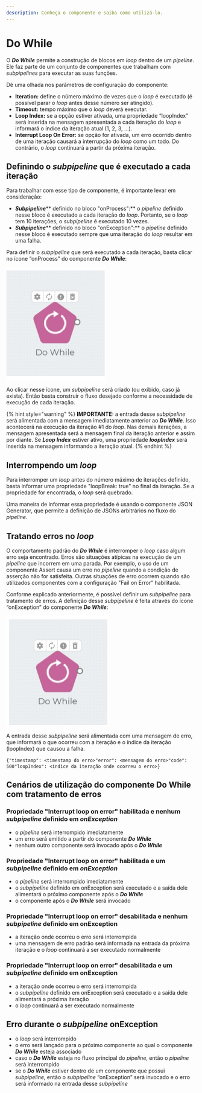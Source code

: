 ```yaml
---
description: Conheça o componente e saiba como utilizá-lo.
---
```


# Do While

O _**Do While**_ permite a construção de blocos em _loop_ dentro de um _pipeline_. Ele faz parte de um conjunto de componentes que trabalham com _subpipelines_ para executar as suas funções.

Dê uma olhada nos parâmetros de configuração do componente:

* **Iteration:** define o número máximo de vezes que o _loop_ é executado (é possível parar o _loop_ antes desse número ser atingido).
* **Timeout:** tempo máximo que o _loop_ deverá executar.
* **Loop Index:** se a opção estiver ativada, uma propriedade “loopIndex” será inserida na mensagem apresentada a cada iteração do _loop_ e informará o índice da iteração atual (1, 2, 3, …).
* **Interrupt Loop On Error:** se opção for ativada, um erro ocorrido dentro de uma iteração causará a interrupção do _loop_ como um todo. Do contrário, o _loop_ continuará a partir da próxima iteração.

## Definindo o _subpipeline_ que é executado a cada iteração <a href="#definindo-o-subpipeline-que--executado-a-cada-iterao" id="definindo-o-subpipeline-que--executado-a-cada-iterao"></a>

Para trabalhar com esse tipo de componente, é importante levar em consideração:

* _**Subpipeline**_** definido no bloco "onProcess":** o _pipeline_ definido nesse bloco é executado a cada iteração do _loop_. Portanto, se o _loop_ tem 10 iterações, o _subpipeline_ é executado 10 vezes.
* _**Subpipeline**_** definido no bloco "onException":** o _pipeline_ definido nesse bloco é executado sempre que uma iteração do _loop_ resultar em uma falha.

Para definir o _subpipeline_ que será executado a cada iteração, basta clicar no ícone “onProcess” do componente _**Do While**_:

![](<../../.gitbook/assets/do while.png>)

Ao clicar nesse ícone, um _subpipeline_ será criado (ou exibido, caso já exista). Então basta construir o fluxo desejado conforme a necessidade de execução de cada iteração.

{% hint style="warning" %}
**IMPORTANTE:** a entrada desse _subpipeline_ será alimentada com a mensagem imediatamente anterior ao _**Do While**_. Isso acontecerá na execução da iteração #1 do _loop_. Nas demais iterações, a mensagem apresentada será a mensagem final da iteração anterior e assim por diante. Se _**Loop Index**_ estiver ativo, uma propriedade _**loopIndex**_ será inserida na mensagem informando a iteração atual.
{% endhint %}

## Interrompendo um _loop_ <a href="#interrompendo-um-loop" id="interrompendo-um-loop"></a>

Para interromper um _loop_ antes do número máximo de iterações definido, basta informar uma propriedade "loopBreak: true" no final da iteração. Se a propriedade for encontrada, o _loop_ será quebrado.

Uma maneira de informar essa propriedade é usando o componente JSON Generator, que permite a definição de JSONs arbitrários no fluxo do _pipeline_.

## Tratando erros no _loop_ <a href="#tratando-erros-no-loop" id="tratando-erros-no-loop"></a>

O comportamento padrão do _**Do While**_ é interromper o _loop_ caso algum erro seja encontrado. Erros são situações atípicas na execução de um _pipeline_ que incorrem em uma parada. Por exemplo, o uso de um componente Assert causa um erro no _pipeline_ quando a condição de asserção não for satisfeita. Outras situações de erro ocorrem quando são utilizados componentes com a configuração "Fail on Error" habilitada.

Conforme explicado anteriormente, é possível definir um _subpipeline_ para tratamento de erros. A definição desse _subpipeline_ é feita através do ícone “onException” do componente _**Do While**_:

![](<../../.gitbook/assets/do while1.png>)

A entrada desse _subpipeline_ será alimentada com uma mensagem de erro, que informará o que ocorreu com a iteração e o índice da iteração (loopIndex) que causou a falha.

```
{"timestamp": <timestamp do erro>"error": <mensagem do erro>"code": 500"loopIndex": <índice da iteração onde ocorreu o erro>}
```

## Cenários de utilização do componente Do While com tratamento de erros <a href="#cenrios-de-utilizao-do-componente-do-while-com-tratamento-de-erros" id="cenrios-de-utilizao-do-componente-do-while-com-tratamento-de-erros"></a>

### Propriedade "Interrupt loop on error" habilitada e nenhum _subpipeline_ definido em _onException_ <a href="#propriedade-interrupt-loop-on-error-habilitada-e-nenhum-subpipeline-definido-em-onexception" id="propriedade-interrupt-loop-on-error-habilitada-e-nenhum-subpipeline-definido-em-onexception"></a>

* o _pipeline_ será interrompido imediatamente
* um erro será emitido a partir do componente _**Do While**_
* nenhum outro componente será invocado após o _**Do While**_

### Propriedade "Interrupt loop on error" habilitada e um _subpipeline_ definido em _onException_ <a href="#propriedade-interrupt-loop-on-error-habilitada-e-um-subpipeline-definido-em-onexception" id="propriedade-interrupt-loop-on-error-habilitada-e-um-subpipeline-definido-em-onexception"></a>

* o _pipeline_ será interrompido imediatamente
* o _subpipeline_ definido em onException será executado e a saída dele alimentará o próximo componente após o _**Do While**_
* o componente após o _**Do While**_ será invocado

### Propriedade "Interrupt loop on error" desabilitada e nenhum _subpipeline_ definido em onException <a href="#propriedade-interrupt-loop-on-error-desabilitada-e-nenhum-subpipeline-definido-em-onexception" id="propriedade-interrupt-loop-on-error-desabilitada-e-nenhum-subpipeline-definido-em-onexception"></a>

* a iteração onde ocorreu o erro será interrompida
* uma mensagem de erro padrão será informada na entrada da próxima iteração e o _loop_ continuará a ser executado normalmente

### Propriedade "Interrupt loop on error" desabilitada e um _subpipeline_ definido em onException <a href="#propriedade-interrupt-loop-on-error-desabilitada-e-um-subpipeline-definido-em-onexception" id="propriedade-interrupt-loop-on-error-desabilitada-e-um-subpipeline-definido-em-onexception"></a>

* a iteração onde ocorreu o erro será interrompida
* o _subpipeline_ definido em onException será executado e a saída dele alimentará a próxima iteração
* o _loop_ continuará a ser executado normalmente

## Erro durante o _subpipeline_ onException <a href="#erro-durante-o-subpipeline-onexception" id="erro-durante-o-subpipeline-onexception"></a>

* o _loop_ será interrompido
* o erro será lançado para o próximo componente ao qual o componente _**Do While**_ esteja associado
* caso o _**Do While**_ esteja no fluxo principal do _pipeline_, então o _pipeline_ será interrompido
* se o _**Do While**_ estiver dentro de um componente que possui _subpipeline_, então o _subpipeline_ “onException” será invocado e o erro será informado na entrada desse _subpipeline_
